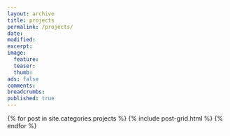 ```yaml
---
layout: archive
title: projects
permalink: /projects/
date:
modified:
excerpt:
image:
  feature:
  teaser:
  thumb:
ads: false
comments:
breadcrumbs:
published: true
---
```


<div class="tiles">
{% for post in site.categories.projects %}
  {% include post-grid.html %}
{% endfor %}
</div>
